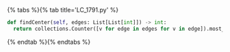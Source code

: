{% tabs %}{% tab title='LC_1791.py' %}

```py
def findCenter(self, edges: List[List[int]]) -> int:
  return collections.Counter([v for edge in edges for v in edge]).most_common()[0][0]
```

{% endtab %}{% endtabs %}

